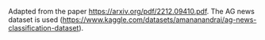 Adapted from the paper https://arxiv.org/pdf/2212.09410.pdf. The AG news dataset is used (https://www.kaggle.com/datasets/amananandrai/ag-news-classification-dataset).